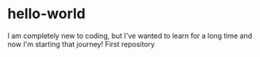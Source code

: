 # hello-world
I am completely new to coding, but I've wanted to learn for a long time and now I'm starting that journey!
First repository
